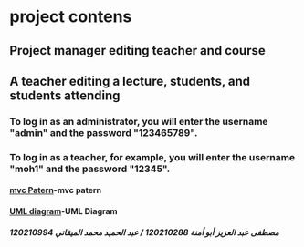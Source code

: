 # project contens 
## Project manager editing teacher and course
## A teacher editing a lecture, students, and students attending
### To log in as an administrator, you will enter the username "admin" and the password "123465789".
### To log in as a teacher, for example, you will enter the username "moh1" and the password "12345".
#### [mvc Patern](https://github.com/Mostfaam/projecttt/blob/main/Ai26EhfCu4X61il0-EB62A.png)-mvc patern
#### [UML diagram](https://github.com/Mostfaam/projecttt/blob/main/dd.png)-UML Diagram
##### مصطفى عبد العزيز أبو أمنة 120210288 / عبد الحميد محمد الميقاتي 120210994
